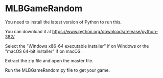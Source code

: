 # MLBGameRandom
You need to install the latest version of Python to run this.

You can download it at https://www.python.org/downloads/release/python-382/

Select the "Windows x86-64 executable installer" if on Windows or the "macOS 64-bit installer" if on macOS.

Extract the zip file and open the master file.

Run the MLBGameRandom.py file to get your game.

